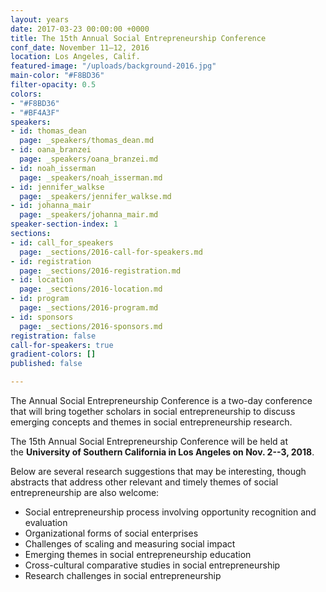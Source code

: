 ```yaml
---
layout: years
date: 2017-03-23 00:00:00 +0000
title: The 15th Annual Social Entrepreneurship Conference
conf_date: November 11–12, 2016
location: Los Angeles, Calif.
featured-image: "/uploads/background-2016.jpg"
main-color: "#F8BD36"
filter-opacity: 0.5
colors:
- "#F8BD36"
- "#BF4A3F"
speakers:
- id: thomas_dean
  page: _speakers/thomas_dean.md
- id: oana_branzei
  page: _speakers/oana_branzei.md
- id: noah_isserman
  page: _speakers/noah_isserman.md
- id: jennifer_walkse
  page: _speakers/jennifer_walkse.md
- id: johanna_mair
  page: _speakers/johanna_mair.md
speaker-section-index: 1
sections:
- id: call_for_speakers
  page: _sections/2016-call-for-speakers.md
- id: registration
  page: _sections/2016-registration.md
- id: location
  page: _sections/2016-location.md
- id: program
  page: _sections/2016-program.md
- id: sponsors
  page: _sections/2016-sponsors.md
registration: false
call-for-speakers: true
gradient-colors: []
published: false

---
```

The Annual Social Entrepreneurship Conference is a two-day conference that will bring together scholars in social entrepreneurship to discuss emerging concepts and themes in social entrepreneurship research.

The 15th Annual Social Entrepreneurship Conference will be held at the **University of Southern California in Los Angeles on Nov. 2--3, 2018**.

Below are several research suggestions that may be interesting, though abstracts that address other relevant and timely themes of social entrepreneurship are also welcome:

* Social entrepreneurship process involving opportunity recognition and evaluation
* Organizational forms of social enterprises
* Challenges of scaling and measuring social impact
* Emerging themes in social entrepreneurship education
* Cross-cultural comparative studies in social entrepreneurship
* Research challenges in social entrepreneurship